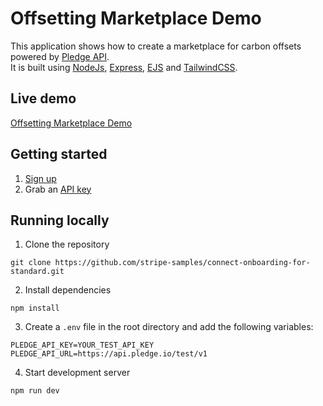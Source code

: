 # Offsetting Marketplace Demo
This application shows how to create a marketplace for carbon offsets powered by [Pledge API](https://docs.pledge.io).  
It is built using [NodeJs](https://nodejs.org/), [Express](https://expressjs.com/), [EJS](https://ejs.co/) and [TailwindCSS](https://tailwindcss.com/).  

## Live demo
<a href="https://marketplace.demos.pledge.io" target="_blank">Offsetting Marketplace Demo</a>

## Getting started
1. [Sign up](https://app.pledge.io/auth/sign-up)
2. Grab an [API key](https://app.pledge.io/test/developers)

## Running locally

1. Clone the repository
```
git clone https://github.com/stripe-samples/connect-onboarding-for-standard.git
```

2. Install dependencies
```
npm install
```

3. Create a `.env` file in the root directory and add the following variables:
```
PLEDGE_API_KEY=YOUR_TEST_API_KEY
PLEDGE_API_URL=https://api.pledge.io/test/v1
```

4. Start development server
```
npm run dev
```

